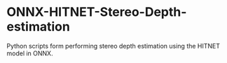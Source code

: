 # ONNX-HITNET-Stereo-Depth-estimation
Python scripts form performing stereo depth estimation using the HITNET model in ONNX.
